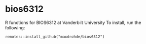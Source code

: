 # bios6312
R functions for BIOS6312 at Vanderbilt University
To install, run the following:

```
remotes::install_github("maxdrohde/bios6312")
```
